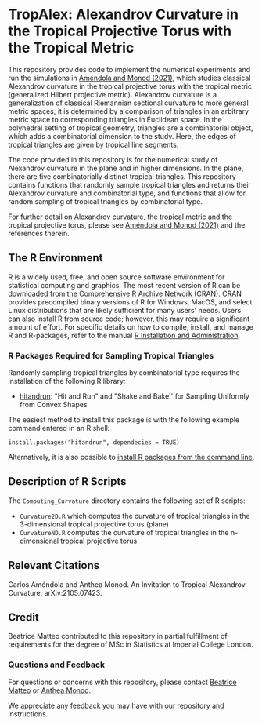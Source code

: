 # TropAlex: Alexandrov Curvature in the Tropical Projective Torus with the Tropical Metric

This repository provides code to implement the numerical experiments and run the simulations in [Améndola and Monod (2021)](https://arxiv.org/abs/2105.07423), which studies classical Alexandrov curvature in the tropical projective torus with the tropical metric (generalized Hilbert projective metric).  Alexandrov curvature is a generalization of classical Riemannian sectional curvature to more general metric spaces; it is determined by a comparison of triangles in an arbitrary metric space to corresponding triangles in Euclidean space.  In the polyhedral setting of tropical geometry, triangles are a combinatorial object, which adds a combinatorial dimension to the study.  Here, the edges of tropical triangles are given by tropical line segments.

The code provided in this repository is for the numerical study of Alexandrov curvature in the plane and in higher dimensions.  In the plane, there are five combinatorially distinct tropical triangles.  This repository contains functions that randomly sample tropical triangles and returns their Alexandrov curvature and combinatorial type, and functions that allow for random sampling of tropical triangles by combinatorial type.

For further detail on Alexandrov curvature, the tropical metric and the tropical projective torus, please see [Améndola and Monod (2021)](https://arxiv.org/abs/2105.07423) and the references therein.

## The R Environment
R is a widely used, free, and open source software environment for statistical computing and graphics.  The most recent version of R can be downloaded from the [Comprehensive R Archive Network (CRAN)](http://cran.r-project.org/).  CRAN provides precompiled binary versions of R for Windows, MacOS, and select Linux distributions that are likely sufficient for many users' needs.  Users can also install R from source code; however, this may require a significant amount of effort.  For specific details on how to compile, install, and manage R and R-packages, refer to the manual [R Installation and Administration](http://cran.r-project.org/doc/manuals/r-release/R-admin.html).

### R Packages Required for Sampling Tropical Triangles
Randomly sampling tropical triangles by combinatorial type requires the installation of the following R library:

* [hitandrun](https://cran.r-project.org/web/packages/hitandrun/index.html): "Hit and Run" and "Shake and Bake'' for Sampling Uniformly from Convex Shapes

The easiest method to install this package is with the following example command entered in an R shell:

    install.packages("hitandrun", dependecies = TRUE)

Alternatively, it is also possible to [install R packages from the command line](http://cran.r-project.org/doc/manuals/r-release/R-admin.html#Installing-packages).

## Description of R Scripts

The `Computing_Curvature` directory contains the following set of R scripts:
* `Curvature2D.R` which computes the curvature of tropical triangles in the 3-dimensional tropical projective torus (plane)
* `CurvatureND.R` computes the curvature of tropical triangles in the n-dimensional tropical projective torus

## Relevant Citations
Carlos Améndola and Anthea Monod. An Invitation to Tropical Alexandrov Curvature. arXiv:2105.07423.

## Credit

Beatrice Matteo contributed to this repository in partial fulfillment of requirements for the degree of MSc in Statistics at Imperial College London.

### Questions and Feedback
For questions or concerns with this repository, please contact [Beatrice Matteo](mailto:beatrice.matteo20@imperial.ac.uk) or [Anthea Monod](mailto:a.monod@imperial.ac.uk).

We appreciate any feedback you may have with our repository and instructions.
